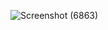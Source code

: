 ![Screenshot (6863)](https://user-images.githubusercontent.com/75615789/135698699-70635c07-d816-46c6-a7f5-4e77a3539edd.png)

